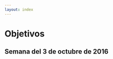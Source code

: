 ```yaml
---
layout: index
---
```

Objetivos
=========

Semana del 3 de octubre de 2016
-------------------------------
